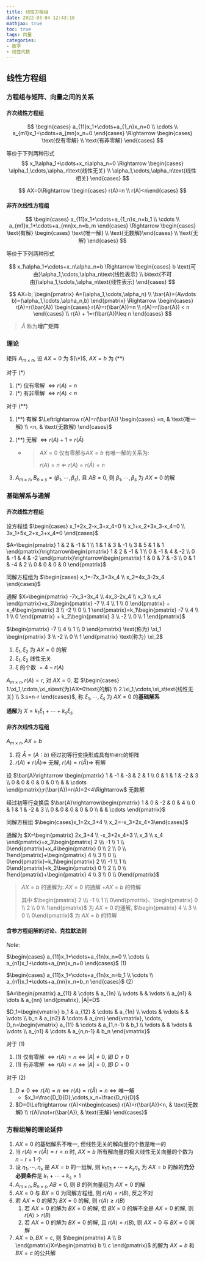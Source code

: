 ```yaml
---
title: 线性方程组
date: 2022-03-04 12:43:18
mathjax: true
toc: true
tags: 向量
categories:
- 数学
- 线性代数
---
```


## 线性方程组

### 方程组与矩阵、向量之间的关系

#### 齐次线性方程组

$$
\begin{cases} a_{11}x_1+\cdots+a_{1_n}x_n=0 \\ \cdots \\ a_{m1}x_1+\cdots+a_{mn}x_n=0 \end{cases} \Rightarrow \begin{cases} \text{仅有零解} \\ \text{有非零解} \end{cases}
$$

等价于下列两种形式
$$
x_1\alpha_1+\cdots+x_n\alpha_n=0 \Rightarrow \begin{cases} \alpha_1,\cdots,\alpha_n\text{线性无关} \\ \alpha_1,\cdots,\alpha_n\text{线性相关} \end{cases}
$$

$$
AX=0\Rightarrow \begin{cases} r(A)=n \\ r(A)<n\end{cases}
$$

<!--more-->

#### 非齐次线性方程组

$$
\begin{cases} a_{11}x_1+\cdots+a_{1_n}x_n=b_1 \\ \cdots \\ a_{m1}x_1+\cdots+a_{mn}x_n=b_m \end{cases} \Rightarrow \begin{cases} \text{有解} \begin{cases} \text{唯一解} \\ \text{无数解}\end{cases} \\ \text{无解} \end{cases}
$$

等价于下列两种形式

$$
x_1\alpha_1+\cdots+x_n\alpha_n=b \Rightarrow \begin{cases} b \text{可由}\alpha_1,\cdots,\alpha_n\text{线性表示} \\ b\text{不可由}\alpha_1,\cdots,\alpha_n\text{线性表示} \end{cases}
$$

$$
AX=b; \begin{pmatrix} A=(\alpha_1,\cdots,\alpha_n) \\ \bar{A}=(A\vdots b)=(\alpha_1,\cdots,\alpha_n,b) \end{pmatrix} \Rightarrow \begin{cases} r(A)=r(\bar{A}) \begin{cases} r(A)=r(\bar{A})=n \\ r(A)=r(\bar{A}) < n \end{cases} \\ r(A) + 1=r(\bar{A})\leq n \end{cases}
$$

> $\bar{A}$ 称为**增广矩阵**

### 理论

矩阵 $A_{m\times n}$, 设 $AX=0$ 为 $(\*)$, $AX=b$ 为 $(**)$

对于 $(*)$

1. $(*)$ 仅有零解 $\Leftrightarrow r(A)=n$
2. $(*)$ 有非零解 $\Leftrightarrow r(A)<n$

对于 $(**)$

1. $(**)$ 有解 $\Leftrightarrow r(A)=r(\bar{A}) \begin{cases} =n, & \text{唯一解} \\ <n, & \text{无数解} \end{cases}$

2. $(**)$ 无解 $\Leftrightarrow r(A)+1=r(\bar{A})$

   * > $AX=0$ 仅有零解与$AX=b$ 有唯一解的关系为:
     >
     > $r(A)=n \Leftarrow r(A)=r(\bar{A})=n$

3. $A_{m\times n},B_{n\times s}=(\beta_1,\cdots,\beta_s)$, 且 $AB=0$, 则 $\beta_1,\cdots,\beta_s$ 为 $AX=0$ 的解

### 基础解系与通解

#### 齐次线性方程组

设方程组 $\begin{cases} x_1+2x_2-x_3+x_4=0 \\ x_1+x_2+3x_3-x_4=0 \\ 3x_1+5x_2+x_3+x_4=0 \end{cases}$

$A=\begin{pmatrix} 1 & 2 & -1 & 1 \\ 1 & 1 & 3 & -1 \\ 3 & 5 & 1 & 1 \end{pmatrix}\rightarrow\begin{pmatrix} 1 & 2 & -1 & 1 \\ 0 & -1 & 4 & -2 \\ 0 & -1 & 4 & -2 \end{pmatrix}\rightarrow\begin{pmatrix} 1 & 0  & 7 & -3 \\ 0 & 1 & -4 & 2 \\ 0 & 0 & 0 & 0 \end{pmatrix}$

同解方程组为 $\begin{cases} x_1=-7x_3+3x_4 \\ x_2=4x_3-2x_4 \end{cases}$

通解 $X=\begin{pmatrix} -7x_3+3x_4 \\ 4x_3-2x_4 \\ x_3 \\ x_4 \end{pmatrix}=x_3\begin{pmatrix} -7 \\ 4 \\ 1 \\ 0 \end{pmatrix} + x_4\begin{pmatrix} 3 \\ -2 \\ 0 \\ 1 \end{pmatrix}=k_1\begin{pmatrix} -7 \\ 4 \\ 1 \\ 0 \end{pmatrix} + k_2\begin{pmatrix} 3 \\ -2 \\ 0 \\ 1 \end{pmatrix}$

$\begin{pmatrix} -7 \\ 4 \\ 1 \\ 0 \end{pmatrix} \text{称为} \xi_1 \begin{pmatrix} 3 \\ -2 \\ 0 \\ 1 \end{pmatrix} \text{称为} \xi_2$

1. $\xi_1,\xi_2$ 为 $AX=0$ 的解
2. $\xi_1, \xi_2$ 线性无关
3. $\xi$ 的个数 $=4-r(A)$

$A_{m\times n}, r(A)=r$, 对 $AX=0$, 若 $\begin{cases} 1.\xi_1,\cdots,\xi_s\text{为}AX=0\text{的解} \\ 2.\xi_1,\cdots,\xi_s\text{线性无关} \\ 3.s=n-r \end{cases}$, 称 $\xi_1,\cdots,\xi_s$ 为 $AX=0$ 的**基础解系**

**通解**为 $X=k_1\xi_1+\cdots+k_s\xi_s$

#### 非齐次线性方程组

$A_{m\times n}, AX=b$

1. 将 $\bar{A}=(A\vdots b)$ 经过初等行变换形成具有`阶梯化`的矩阵
2. $r(A)\not=r(\bar{A})\Rightarrow$ 无解, $r(A)=r(\bar{A})\Rightarrow$ 有解

设 $\bar{A}\rightarrow \begin{pmatrix} 1 & -1 & -3 & 2 & 1 \\ 0 & 1 & 1  & -2 & 3 \\ 0 & 0 & 0 & 0 & 0 \\ & & \cdots \end{pmatrix};r(\bar{A})=r(A)=2<4\Rightarrow$ 无数解

经过初等行变换后 $\bar{A}\rightarrow\begin{pmatrix} 1 & 0 & -2 & 0 & 4 \\ 0 & 1 & 1  & -2 & 3 \\ 0 & 0 & 0 & 0 & 0 \\ & & \cdots \end{pmatrix}$

同解方程组 $\begin{cases}x_1=2x_3+4 \\ x_2=-x_3+2x_4+3\end{cases}$

通解为 $X=\begin{pmatrix} 2x_3+4 \\ -x_3+2x_4+3 \\ x_3 \\ x_4 \end{pmatrix}=x_3\begin{pmatrix} 2 \\\ -1 \\ 1 \\ 0\end{pmatrix}+x_4\begin{pmatrix} 0 \\ 2 \\ 0 \\ 1\end{pmatrix}+\begin{pmatrix} 4 \\ 3 \\ 0 \\ 0\end{pmatrix}=k_1\begin{pmatrix} 2 \\\ -1 \\ 1 \\ 0\end{pmatrix}+k_2\begin{pmatrix} 0 \\ 2 \\ 0 \\ 1\end{pmatrix}+\begin{pmatrix} 4 \\ 3 \\ 0 \\ 0\end{pmatrix}$

> $AX=b$ 的通解为: $AX=0$ 的通解 $+AX=b$ 的特解
>
> 其中 $\begin{pmatrix} 2 \\\ -1 \\ 1 \\ 0\end{pmatrix}、\begin{pmatrix} 0 \\ 2 \\ 0 \\ 1\end{pmatrix}$ 为 $AX=0$ 的通解, $\begin{pmatrix} 4 \\ 3 \\ 0 \\ 0\end{pmatrix}$ 为 $AX=b$ 的特解

#### 含参方程组解的讨论、克拉默法则

$Note:$

$\begin{cases} a_{11}x_1+\cdots+a_{1n}x_n=0 \\ \cdots \\ a_{n1}x_1+\cdots+a_{nn}x_n=0 \end{cases}$   $(1)$

$\begin{cases} a_{11}x_1+\cdots+a_{1n}x_n=b_1 \\ \cdots \\ a_{n1}x_1+\cdots+a_{nn}x_n=b_n \end{cases}$   $(2)$

$A=\begin{pmatrix} a_{11} & \cdots & a_{1n} \\ \vdots & & \vdots \\ a_{n1} & \dots & a_{nn} \end{pmatrix}, |A|=D$

$D_1=\begin{vmatrix} b_1 & a_{12} & \cdots & a_{1n} \\ \vdots & \vdots & & \vdots \\ b_n & a_{n2} & \cdots & a_{nn} \end{vmatrix}, \cdots, D_n=\begin{vmatrix} a_{11} & \cdots & a_{1,n-1} & b_1 \\ \vdots & & \vdots & \vdots \\ a_{n1} & \cdots & a_{n,n-1} & b_n \end{vmatrix}$

对于 $(1)$

1. $(1)$ 仅有零解 $\Leftrightarrow r(A)=n\Leftrightarrow |A|\not=0$, 即 $D\not=0$
2. $(1)$ 有非零解 $\Leftrightarrow r(A)<n\Leftrightarrow |A|=0$, 即 $D=0$

对于 $(2)$

1. $D\not=0\Leftrightarrow r(A)=n\Leftrightarrow r(A)=r(\bar{A})=n\Leftrightarrow \text{唯一解}$
   * $x_1=\frac{D_1}{D},\cdots,x_n=\frac{D_n}{D}$
2. $D=0\Leftrightarrow r(A)<n\begin{cases} r(A)=r(\bar{A})<n, & \text{无数解} \\ r(A)\not=r(\bar{A}), & \text{无解} \end{cases}$

### 方程组解的理论延伸

1. $AX=0$ 的基础解系不唯一, 但线性无关的解向量的个数是唯一的
2. 当 $r(A)=r(\bar{A})=r<n$ 时, $AX=b$ 所有解向量的极大线性无关向量的个数为 $n-r+1$ 个
3. 设 $\eta_1,\cdots,\eta_s$ 是 $AX=b$ 的一组解, 则 $k_1\eta_1+\cdots+k_s\eta_s$ 为 $AX=b$ 的解的**充分必要条件**是 $k_1+\cdots+k_s=1$
4. $A_{m\times n}, B_{n\times s}, AB=0$, 则 $B$ 的列向量组为 $AX=0$ 的解
5. $AX=0$ 与 $BX=0$ 为同解方程组, 则 $r(A)=r(B)$, 反之不对
6. 若 $AX=0$ 的解为 $BX=0$ 的解, 则 $r(A)\geq r(B)$
   1. 若 $AX=0$ 的解为 $BX=0$ 的解, 但 $BX=0$ 的解不全是 $AX=0$ 的解, 则 $r(A)>r(B)$
   2. 若 $AX=0$ 的解为 $BX=0$ 的解, 且 $r(A)=r(B)$, 则 $AX=0$ 与 $BX=0$ 同解
7. $AX=b,BX=c$, 则 $\begin{pmatrix} A \\ B \end{pmatrix}X=\begin{pmatrix} b \\ c \end{pmatrix}$ 的解为 $AX=b$ 和 $BX=c$ 的公共解
